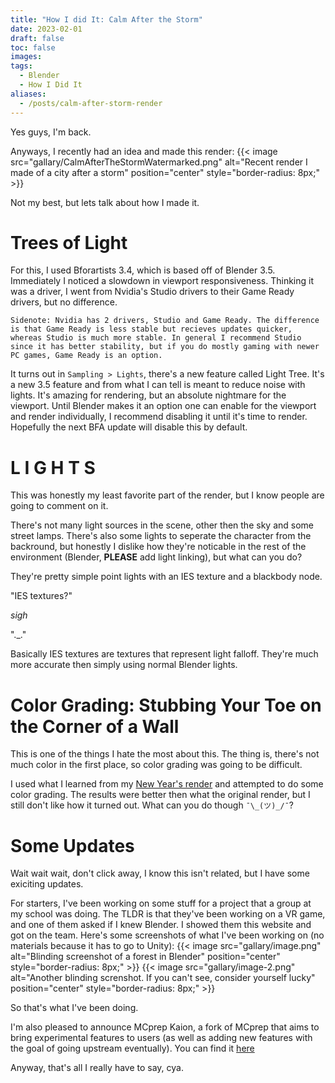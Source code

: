 ```yaml
---
title: "How I did It: Calm After the Storm"
date: 2023-02-01
draft: false
toc: false
images:
tags:
  - Blender
  - How I Did It
aliases:
  - /posts/calm-after-storm-render
---
```


Yes guys, I'm back.

Anyways, I recently had an idea and made this render:
{{< image src="gallary/CalmAfterTheStormWatermarked.png" alt="Recent render I made of a city after a storm" position="center" style="border-radius: 8px;" >}}

Not my best, but lets talk about how I made it.

# Trees of Light
For this, I used Bforartists 3.4, which is based off of Blender 3.5. Immediately I noticed a slowdown in viewport responsiveness. Thinking it was a driver, I went from Nvidia's Studio drivers to their Game Ready drivers, but no difference.

`Sidenote: Nvidia has 2 drivers, Studio and Game Ready. The difference is that Game Ready is less stable but recieves updates quicker, whereas Studio is much more stable. In general I recommend Studio since it has better stability, but if you do mostly gaming with newer PC games, Game Ready is an option.`

It turns out in `Sampling > Lights`, there's a new feature called Light Tree. It's a new 3.5 feature and from what I can tell is meant to reduce noise with lights. It's amazing for rendering, but an absolute nightmare for the viewport. Until Blender makes it an option one can enable for the viewport and render individually, I recommend disabling it until it's time to render. Hopefully the next BFA update will disable this by default.

# L I G H T S
This was honestly my least favorite part of the render, but I know people are going to comment on it.

There's not many light sources in the scene, other then the sky and some street lamps. There's also some lights to seperate the character from the backround, but honestly I dislike how they're noticable in the rest of the environment (Blender, **PLEASE** add light linking), but what can you do?

They're pretty simple point lights with an IES texture and a blackbody node.

"IES textures?"

*sigh*

"._."

Basically IES textures are textures that represent light falloff. They're much more accurate then simply using normal Blender lights.

# Color Grading: Stubbing Your Toe on the Corner of a Wall
This is one of the things I hate the most about this. The thing is, there's not much color in the first place, so color grading was going to be difficult.

I used what I learned from my [New Year's render](https://standingpadanimations.github.io/posts/new-years-2023/) and attempted to do some color grading. The results were better then what the original render, but I still don't like how it turned out. What can you do though `¯\_(ツ)_/¯`?

# Some Updates
Wait wait wait, don't click away, I know this isn't related, but I have some exiciting updates.

For starters, I've been working on some stuff for a project that a group at my school was doing. The TLDR is that they've been working on a VR game, and one of them asked if I knew Blender. I showed them this website and got on the team. Here's some screenshots of what I've been working on (no materials because it has to go to Unity):
{{< image src="gallary/image.png" alt="Blinding screenshot of a forest in Blender" position="center" style="border-radius: 8px;" >}}
{{< image src="gallary/image-2.png" alt="Another blinding screnshot. If you can't see, consider yourself lucky" position="center" style="border-radius: 8px;" >}}

So that's what I've been doing.

I'm also pleased to announce MCprep Kaion, a fork of MCprep that aims to bring experimental features to users (as well as adding new features with the goal of going upstream eventually). You can find it [here](https://github.com/StandingPadAnimations/MCprep-Kaion)

Anyway, that's all I really have to say, cya.

